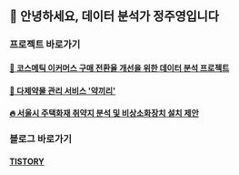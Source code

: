 ## 👋 안녕하세요, 데이터 분석가 정주영입니다 

### 프로젝트 바로가기
#### [💄 코스메틱 이커머스 구매 전환율 개선을 위한 데이터 분석 프로젝트](https://github.com/Ju0s/Prj-CosmeticEcommerce)
#### [💊 다제약물 관리 서비스 '약끼리'](https://github.com/Ju0s/Prj-Polypharmacy_MediView)
#### [🔥 서울시 주택화재 취약지 분석 및 비상소화장치 설치 제안](https://github.com/Ju0s/Prj-SeoulFireRisk)

### 블로그 바로가기
#### [TISTORY](https://juyoungeeya.tistory.com)
